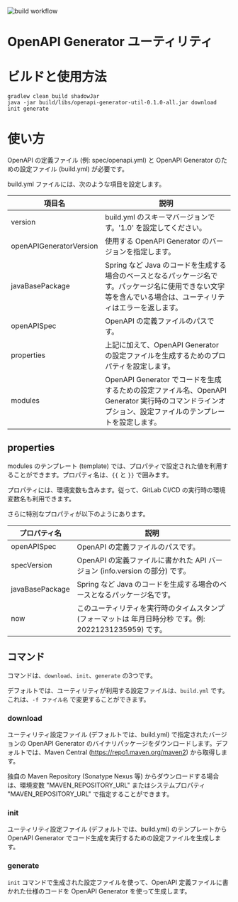 ![build workflow](https://github.com/takesection/openapi-generator-util/actions/workflows/gradle.yml/badge.svg)

OpenAPI Generator ユーティリティ
===

# ビルドと使用方法

```
gradlew clean build shadowJar
java -jar build/libs/openapi-generator-util-0.1.0-all.jar download init generate
```

# 使い方

OpenAPI の定義ファイル (例: spec/openapi.yml) と OpenAPI Generator のための設定ファイル (build.yml) が必要です。

build.yml ファイルには、次のような項目を設定します。

| 項目名 | 説明                                                                                    |
|---|---------------------------------------------------------------------------------------|
| version | build.yml のスキーマバージョンです。'1.0' を設定してください。                                               |
| openAPIGeneratorVersion | 使用する OpenAPI Generator のバージョンを指定します。                                                  |
| javaBasePackage | Spring など Java のコードを生成する場合のベースとなるパッケージ名です。パッケージ名に使用できない文字等を含んでいる場合は、ユーティリティはエラーを返します。 |
| openAPISpec | OpenAPI の定義ファイルのパスです。 |
| properties | 上記に加えて、OpenAPI Generator の設定ファイルを生成するためのプロパティを設定します。|
| modules | OpenAPI Generator でコードを生成するための設定ファイル名、OpenAPI Generator 実行時のコマンドラインオプション、設定ファイルのテンプレートを設定します。 |

## properties

modules のテンプレート (template) では、プロパティで設定された値を利用することができます。プロパティ名は、`{{` と `}}` で囲みます。

プロパティには、環境変数も含みます。従って、GitLab CI/CD の実行時の環境変数名も利用できます。

さらに特別なプロパティが以下のようにあります。

| プロパティ名 | 説明 |
|---|---|
| openAPISpec | OpenAPI の定義ファイルのパスです。|
| specVersion | OpenAPI の定義ファイルに書かれた API バージョン (info.version の部分) です。|
| javaBasePackage | Spring など Java のコードを生成する場合のベースとなるパッケージ名です。|
| now | このユーティリティを実行時のタイムスタンプ (フォーマットは 年月日時分秒 です。例: 20221231235959) です。|

## コマンド

コマンドは、`download`、`init`、`generate` の3つです。

デフォルトでは、ユーティリティが利用する設定ファイルは、`build.yml` です。これは、`-f ファイル名` で変更することができます。

### download

ユーティリティ設定ファイル (デフォルトでは、build.yml) で指定されたバージョンの OpenAPI Generator のバイナリパッケージをダウンロードします。デフォルトでは、Maven Central (https://repo1.maven.org/maven2) から取得します。

独自の Maven Repository (Sonatype Nexus 等) からダウンロードする場合は、環境変数 "MAVEN_REPOSITORY_URL" またはシステムプロパティ "MAVEN_REPOSITORY_URL" で指定することができます。

### init

ユーティリティ設定ファイル (デフォルトでは、build.yml) のテンプレートから OpenAPI Generator でコード生成を実行するための設定ファイルを生成します。

### generate

`init` コマンドで生成された設定ファイルを使って、OpenAPI 定義ファイルに書かれた仕様のコードを OpenAPI Generator を使って生成します。
